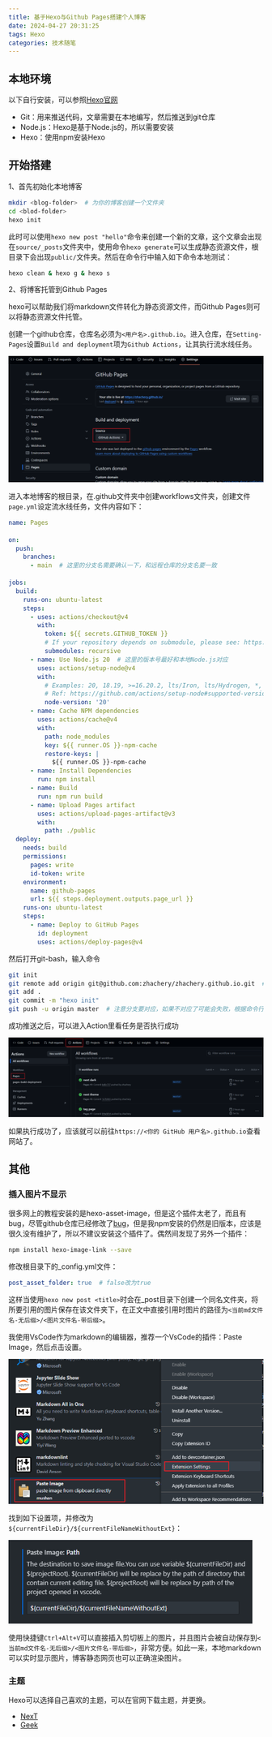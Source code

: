 ```yaml
---
title: 基于Hexo与Github Pages搭建个人博客
date: 2024-04-27 20:31:25
tags: Hexo
categories: 技术随笔
---
```


## 本地环境

以下自行安装，可以参照[Hexo官网](https://hexo.io/zh-cn/docs/)

- Git：用来推送代码，文章需要在本地编写，然后推送到git仓库
- Node.js：Hexo是基于Node.js的，所以需要安装
- Hexo：使用npm安装Hexo

## 开始搭建

1、首先初始化本地博客

```bash
mkdir <blog-folder>  # 为你的博客创建一个文件夹
cd <blod-folder>
hexo init
```

此时可以使用`hexo new post "hello"`命令来创建一个新的文章，这个文章会出现在`source/_posts`文件夹中，使用命令`hexo generate`可以生成静态资源文件，根目录下会出现`public/`文件夹。然后在命令行中输入如下命令本地测试：

```bash
hexo clean & hexo g & hexo s
```

2、将博客托管到Github Pages

hexo可以帮助我们将markdown文件转化为静态资源文件，而Github Pages则可以将静态资源文件托管。

创建一个github仓库，仓库名必须为`<用户名>.github.io`。进入仓库，在`Setting-Pages`设置`Build and deployment`项为`Github Actions`，让其执行流水线任务。

![alt text](基于Hexo于Github-Pages搭建个人博客/2024042701.png)

进入本地博客的根目录，在.github文件夹中创建workflows文件夹，创建文件`page.yml`设定流水线任务，文件内容如下：

```yml
name: Pages

on:
  push:
    branches:
      - main  # 这里的分支名需要确认一下，和远程仓库的分支名要一致

jobs:
  build:
    runs-on: ubuntu-latest
    steps:
      - uses: actions/checkout@v4
        with:
          token: ${{ secrets.GITHUB_TOKEN }}
          # If your repository depends on submodule, please see: https://github.com/actions/checkout
          submodules: recursive
      - name: Use Node.js 20  # 这里的版本号最好和本地Node.js对应
        uses: actions/setup-node@v4
        with:
          # Examples: 20, 18.19, >=16.20.2, lts/Iron, lts/Hydrogen, *, latest, current, node
          # Ref: https://github.com/actions/setup-node#supported-version-syntax
          node-version: '20'
      - name: Cache NPM dependencies
        uses: actions/cache@v4
        with:
          path: node_modules
          key: ${{ runner.OS }}-npm-cache
          restore-keys: |
            ${{ runner.OS }}-npm-cache
      - name: Install Dependencies
        run: npm install
      - name: Build
        run: npm run build
      - name: Upload Pages artifact
        uses: actions/upload-pages-artifact@v3
        with:
          path: ./public
  deploy:
    needs: build
    permissions:
      pages: write
      id-token: write
    environment:
      name: github-pages
      url: ${{ steps.deployment.outputs.page_url }}
    runs-on: ubuntu-latest
    steps:
      - name: Deploy to GitHub Pages
        id: deployment
        uses: actions/deploy-pages@v4
```

然后打开git-bash，输入命令

```bash
git init
git remote add origin git@github.com:zhachery/zhachery.github.io.git  # 更换为你的仓库地址
git add .
git commit -m "hexo init"
git push -u origin master  # 注意分支要对应，如果不对应了可能会失败，根据命令行的提时来改正
```

成功推送之后，可以进入Action里看任务是否执行成功

![alt text](基于Hexo于Github-Pages搭建个人博客/2024042702.png)

如果执行成功了，应该就可以前往`https://<你的 GitHub 用户名>.github.io`查看网站了。

## 其他

### 插入图片不显示

很多网上的教程安装的是hexo-asset-image，但是这个插件太老了，而且有bug，尽管github仓库已经修改了[bug](https://github.com/xcodebuild/hexo-asset-image/issues/47)，但是我npm安装的仍然是旧版本，应该是很久没有维护了，所以不建议安装这个插件了。偶然间发现了另外一个插件：

```bash
npm install hexo-image-link --save
```

修改根目录下的_config.yml文件：

```yaml
post_asset_folder: true  # false改为true
```

这样当使用`hexo new post <title>`时会在_post目录下创建一个同名文件夹，将所要引用的图片保存在该文件夹下，在正文中直接引用时图片的路径为`<当前md文件名-无后缀>/<图片文件名-带后缀>`。

我使用VsCode作为markdown的编辑器，推荐一个VsCode的插件：Paste Image，然后点击设置。

![paste image](基于Hexo于Github-Pages搭建个人博客/2024-04-27-21-18-16.png)

找到如下设置项，并修改为`${currentFileDir}/${currentFileNameWithoutExt}`：

![修改配置](基于Hexo于Github-Pages搭建个人博客/2024-04-27-21-19-26.png)

使用快捷键`Ctrl+Alt+V`可以直接插入剪切板上的图片，并且图片会被自动保存到`<当前md文件名-无后缀>/<图片文件名-带后缀>`，非常方便。如此一来，本地markdown可以实时显示图片，博客静态网页也可以正确渲染图片。

### 主题

Hexo可以选择自己喜欢的主题，可以在官网下载主题，并更换。

- [NexT](https://github.com/next-theme/hexo-theme-next)
- [Geek](https://github.com/sanjinhub/hexo-theme-geek?tab=readme-ov-file)

